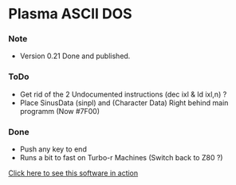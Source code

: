 # Plasma ASCII DOS

### Note
- Version 0.21 Done and published.


### ToDo
- Get rid of the 2 Undocumented instructions (dec ixl & ld ixl,n) ?
- Place SinusData (sinpl) and (Character Data) Right behind main programm (Now #7F00)

### Done
- Push any key to end  
- Runs a bit to fast on Turbo-r Machines (Switch back to Z80 ?)  
  
[Click here to see this software in action](https://www.youtube.com/watch?v=DL1XHrHS7TU)